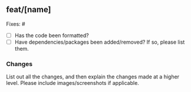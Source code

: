 ## feat/[name]

<!--- Please add in the issue number this PR is fixing below. If an issue does not exist, create one! --->

Fixes: #

- [ ] Has the code been formatted?
- [ ] Have dependencies/packages been added/removed?
      If so, please list them.

### Changes

List out all the changes, and then explain the changes made at a higher level.
Please include images/screenshots if applicable.
